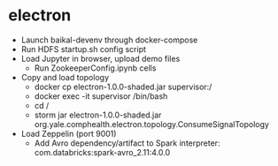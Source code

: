 # electron
- Launch baikal-devenv through docker-compose
- Run HDFS startup.sh config script
- Load Jupyter in browser, upload demo files
	- Run ZookeeperConfig.ipynb cells
- Copy and load topology
	- docker cp electron-1.0.0-shaded.jar supervisor:/
	- docker exec -it supervisor /bin/bash
	- cd /
	- storm jar electron-1.0.0-shaded.jar org.yale.comphealth.electron.topology.ConsumeSignalTopology
- Load Zeppelin (port 9001)
	- Add Avro dependency/artifact to Spark interpreter: com.databricks:spark-avro_2.11:4.0.0